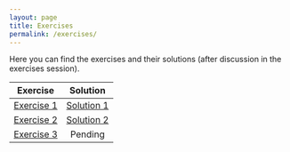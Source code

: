 ```yaml
---
layout: page
title: Exercises
permalink: /exercises/
---
```


Here you can find the exercises and their solutions (after discussion in the exercises session).

| Exercise | Solution |
|:-----:|:----------:|
| [Exercise 1](Ex1-unsolved.ipynb) | [Solution 1](Ex1.zip) |
| [Exercise 2](Ex2-unsolved.ipynb) | [Solution 2](Ex2.ipynb) |
| [Exercise 3](Ex3-unsolved.zip) | Pending |